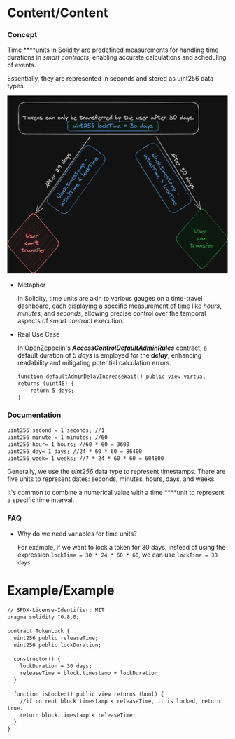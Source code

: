 # Content/Content

### Concept

Time ****units in Solidity are predefined measurements for handling time durations in *smart contracts*, enabling accurate calculations and scheduling of events.

Essentially, they are represented in seconds and stored as uint256 data types.

![Untitled](./img/2-1.png)

- Metaphor
    
    In Solidity, time units are akin to various gauges on a time-travel dashboard, each displaying a specific measurement of time like *hours*, *minutes*, and *seconds*, allowing precise control over the temporal aspects of *smart contract* execution.
    
- Real Use Case
    
    In OpenZeppelin's ***AccessControlDefaultAdminRules*** contract, a default duration of *5 days* is employed for the ***delay***, enhancing readability and mitigating potential calculation errors.
    
    ```solidity
    function defaultAdminDelayIncreaseWait() public view virtual returns (uint48) {
        return 5 days;
    }
    ```
    

### Documentation

```solidity
uint256 second = 1 seconds; //1
uint256 minute = 1 minutes; //60
uint256 hour= 1 hours; //60 * 60 = 3600
uint256 day= 1 days; //24 * 60 * 60 = 86400
uint256 week= 1 weeks; //7 * 24 * 60 * 60 = 604800
```

Generally, we use the *uint256* data type to represent timestamps. There are five units to represent dates: seconds, minutes, hours, days, and weeks.

It's common to combine a numerical value with a time ****unit to represent a specific time interval.

### FAQ

- Why do we need variables for time units?
    
    For example, if we want to lock a token for 30 days, instead of using the expression `lockTime = 30 * 24 * 60 * 60`, we can use `lockTime = 30 days`.
    

# Example/Example

```solidity
// SPDX-License-Identifier: MIT
pragma solidity ^0.8.0;

contract TokenLock {
  uint256 public releaseTime;
  uint256 public lockDuration;

  constructor() {
    lockDuration = 30 days;
    releaseTime = block.timestamp + lockDuration;
  }

  function isLocked() public view returns (bool) {
    //if current block timestamp < releaseTime, it is locked, return true.
    return block.timestamp < releaseTime;
  }
}
```